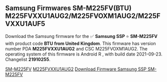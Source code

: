 <h2>Samsung Firmwares SM-M225FV(BTU) M225FVXXU1AUG2/M225FVOXM1AUG2/M225FVXXU1AUF5</h2>
Download the Samsung firmware for the ✅ <strong>Samsung SSP </strong> ⭐ <strong>SM-M225FV</strong> with product code <strong>BTU</strong> <strong> from United Kingdom</strong>. This firmware has version number PDA <strong>M225FVXXU1AUG2</strong> and CSC M225FVOXM1AUG2. The operating system of this firmware is Android R , with build date 2021-09-23. Changelist <strong>21910255</strong>.


[SM-M225FV](https://samfirm.shop/samsung/model/SM-M225FV)
[M225FVXXU1AUG2](https://samfirm.shop/samsung/pda/M225FVXXU1AUG2)
[Download Firmware Samsung SSP SM-M225FV](https://samfirm.shop/samsung/firmware/460688)
